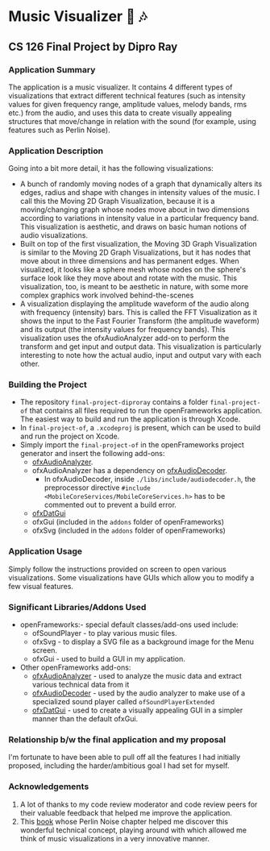 # Music Visualizer :musical_note: :notes:
## CS 126 Final Project by Dipro Ray

### Application Summary
The application is a music visualizer. It contains 4 different types of visualizations that extract different technical features (such as intensity values for given frequency range, amplitude values, melody bands, rms etc.) from the audio, and uses this data to create visually appealing structures that move/change in relation with the sound (for example, using features such as Perlin Noise).

### Application Description
Going into a bit more detail, it has the following visualizations:
  * A bunch of randomly moving nodes of a graph that dynamically alters its edges, radius and shape with changes in intensity values of the music. I call this the Moving 2D Graph Visualization, because it is a moving/changing graph whose nodes move about in two dimensions according to variations in intensity value in a particular frequency band. This visualization is aesthetic, and draws on basic human notions of audio visualizations.
  * Built on top of the first visualization, the Moving 3D Graph Visualization is similar to the Moving 2D Graph Visualizations, but it has nodes that move about in three dimensions and has permanent edges. When visualized, it looks like a sphere mesh whose nodes on the sphere's surface look like they move about and rotate with the music. This visualization, too, is meant to be aesthetic in nature, with some more complex graphics work involved behind-the-scenes
  * A visualization displaying the amplitude waveform of the audio along with frequency (intensity) bars. This is called the FFT Visualization as it shows the input to the Fast Fourier Transform (the amplitude waveform) and its output (the intensity values for frequency bands). This visualization uses the ofxAudioAnalyzer add-on to perform the transform and get input and output data. This visualization is particularly interesting to note how the actual audio, input and output vary with each other.
  
### Building the Project
* The repository ```final-project-diproray``` contains a folder ```final-project-of``` that contains all files required to run the openFrameworks application. The easiest way to build and run the application is through Xcode.
* In ```final-project-of```, a ```.xcodeproj``` is present, which can be used to build and run the project on Xcode.
* Simply import the ```final-project-of``` in the openFrameworks project generator and insert the following add-ons:
    * [ofxAudioAnalyzer](https://github.com/leozimmerman/ofxAudioAnalyzer).
    * ofxAudioAnalyzer has a dependency on [ofxAudioDecoder](https://github.com/leozimmerman/ofxAudioDecoder). 
        * In ofxAudioDecoder, inside ```./libs/include/audiodecoder.h```, the preprocessor directive ```#include <MobileCoreServices/MobileCoreServices.h>``` has to be commented out to prevent a build error.
    * [ofxDatGui](https://github.com/braitsch/ofxDatGui)
    * ofxGui (included in the ```addons``` folder of openFrameworks)
    * ofxSvg (included in the ```addons``` folder of openFrameworks)

### Application Usage
Simply follow the instructions provided on screen to open various visualizations. Some visualizations have GUIs which allow you to modify a few visual features.

### Significant Libraries/Addons Used
* openFrameworks:- special default classes/add-ons used include:
  * ofSoundPlayer - to play various music files.
  * ofxSvg -  to display a SVG file as a background image for the Menu screen.
  * ofxGui - used to build a GUI in my application.
* Other openFrameworks add-ons: 
  * [ofxAudioAnalyzer](https://github.com/leozimmerman/ofxAudioAnalyzer) - used to analyze the music data and extract various technical data from it
  * [ofxAudioDecoder](https://github.com/leozimmerman/ofxAudioDecoder) - used by the audio analyzer to make use of a specialized sound player called ```ofSoundPlayerExtended```
  * [ofxDatGui](https://github.com/braitsch/ofxDatGui) - used to create a visually appealing GUI in a simpler manner than the default ofxGui.

### Relationship b/w the final application and my proposal
I'm fortunate to have been able to pull off all the features I had initially proposed, including the harder/ambitious goal I had set for myself.

### Acknowledgements
1. A lot of thanks to my code review moderator and code review peers for their valuable feedback that helped me improve the application.
2. This [book](https://www.safaribooksonline.com/library/view/mastering-openframeworks-creative/9781849518048/apb.html) whose Perlin Noise chapter helped me discover this wonderful technical concept, playing around with which allowed me think of music visualizations in a very innovative manner.

